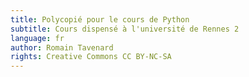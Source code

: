 ```yaml
---
title: Polycopié pour le cours de Python
subtitle: Cours dispensé à l'université de Rennes 2
language: fr
author: Romain Tavenard
rights: Creative Commons CC BY-NC-SA
---
```

